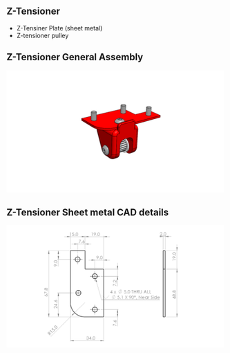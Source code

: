 ## Z-Tensioner
  - Z-Tensiner Plate (sheet metal)
  - Z-tensioner pulley
  
## Z-Tensioner General Assembly
![Robobostes](Z-Tensioner.png)
## Z-Tensioner Sheet metal CAD details
![Robobostes](Z-Tensioner-CAD.png)
